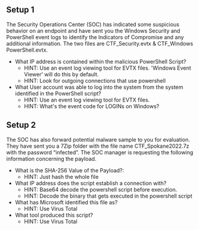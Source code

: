 ## Setup 1
The Security Operations Center (SOC) has indicated some suspicious behavior on an endpoint and have sent you the Windows Security and PowerShell event logs to identify the Indicators of Compromise and any additional information. The two files are CTF_Security.evtx & CTF_Windows PowerShell.evtx.

- What IP address is contained within the malicious PowerShell Script? 
    - HINT: Use an event log viewing tool for EVTX files. 'Windows Event Viewer' will do this by default. 
    - HINT: Look for outgoing connections that use powershell
- What User account was able to log into the system from the system identified in the PowerShell script?
    - HINT: Use an event log viewing tool for EVTX files. 
    - HINT: What's the event code for LOGINs on Windows?


## Setup 2 


The SOC has also forward potential malware sample to you for evaluation. They have sent you a 7Zip folder with the file name CTF_Spokane2022.7z with the password “infected”. The SOC manager is requesting the following information concerning the payload. 


- What is the SHA-256 Value of the Payload?:
    - HINT: Just hash the whole file
- What IP address does the script establish a connection with?
    - HINT: Base64 decode the powershell script before execution. 
    - HINT: Decode the binary that gets executed in the powershell script
- What has Microsoft identified this file as?
    - HINT: Use Virus Total
- What tool produced this script? 
    - HINT: Use Virus Total